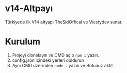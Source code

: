 # v14-Altpayı
Türkiyede ilk V14 altyapı
TheSidOffical ve Westydev sunar.

# Kurulum

1. Projeyi clonelayın ve CMD açıp `npm i` yazın.
2. config.json içindeki yerleri doldurun
3. Aynı CMD üzerinden `node .` yazın ve Botunuz aktif.
